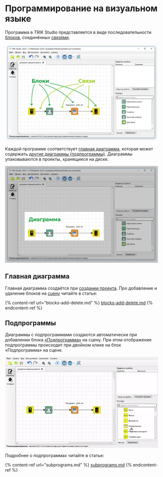 # Программирование на визуальном языке

Программа в TRIK Studio представляется в виде последовательности [блоков](blocks.md), соединённых [связями](connection-between-blocks.md).&#x20;

![](<../../.gitbook/assets/blocks (1).png>)

Каждой программе соответствует [главная диаграмма](./#main-diagramm), которая может содержать [другие диаграммы (подпрограммы)](./#podprogrammy). Диаграммы упаковываются в проекты, хранящиеся на диске.

![](../../.gitbook/assets/diagram.png)

## Главная диаграмма <a href="#main-diagramm" id="main-diagramm"></a>

Главная диаграмма создаётся при [создании проекта](../start.md#new-project). Про добавление и удаление блоков на [сцену](../interface/#editor-window-1) читайте в статье:

{% content-ref url="blocks-add-delete.md" %}
[blocks-add-delete.md](blocks-add-delete.md)
{% endcontent-ref %}

## Подпрограммы

Диаграммы с подпрограммами создаются автоматически при добавлении блока [«Подпрограмма»](blocks.md#subprogram) на сцену. При этом отображение подпрограммы происходит при двойном клике на блок «Подпрограмма» на сцене.

![](../../.gitbook/assets/subprogramm.gif)

Подробнее о подпрограммах читайте в статье:

{% content-ref url="subprograms.md" %}
[subprograms.md](subprograms.md)
{% endcontent-ref %}
